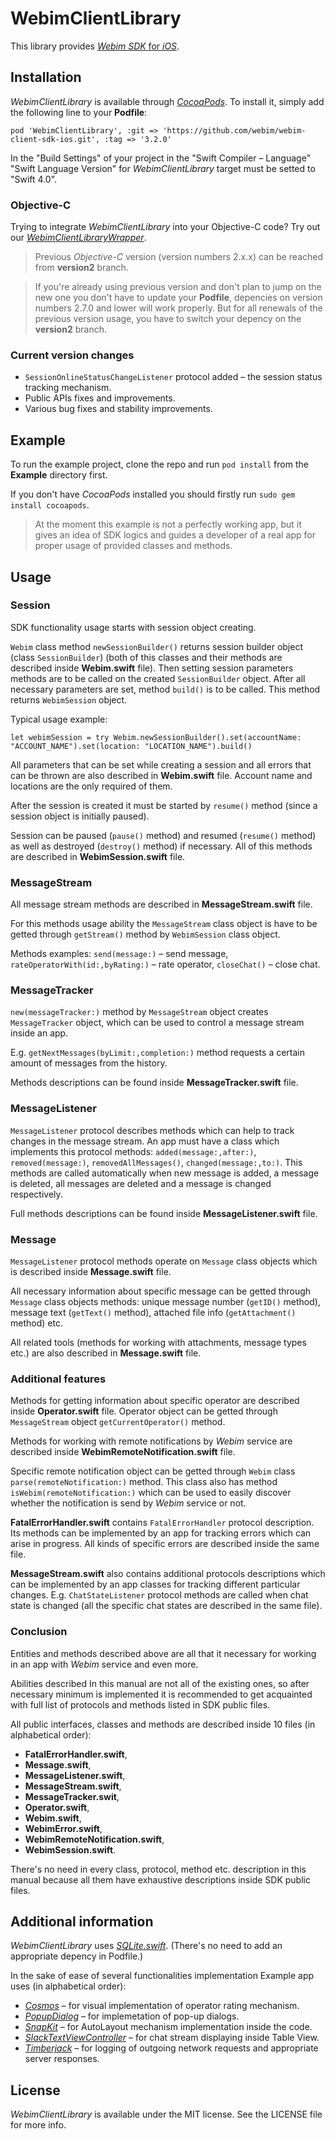# WebimClientLibrary

This library provides [_Webim SDK_ for _iOS_](https://webim.ru/integration/mobile-sdk/ios-sdk-howto/).

## Installation

_WebimClientLibrary_ is available through [_CocoaPods_](http://cocoapods.org). To install it, simply add the following line to your **Podfile**:
```
pod 'WebimClientLibrary', :git => 'https://github.com/webim/webim-client-sdk-ios.git', :tag => '3.2.0'
```

In the "Build Settings" of your project in the "Swift Compiler – Language" "Swift Language Version" for _WebimClientLibrary_ target must be setted to "Swift 4.0".

### Objective-C

Trying to integrate _WebimClientLibrary_ into your Objective-C code? Try out our [_WebimClientLibraryWrapper_](https://github.com/webim/webim-client-sdk-ios-wrapper).

> Previous _Objective-C_ version (version numbers 2.x.x) can be reached from **version2** branch.

> If you're already using previous version and don't plan to jump on the new one you don't have to update your **Podfile**, depencies on version numbers 2.7.0 and lower will work properly. But for all renewals of the previous version usage, you have to switch your depency on the **version2** branch.

### Current version changes

* `SessionOnlineStatusChangeListener` protocol added – the session status tracking mechanism.
* Public APIs fixes and improvements.
* Various bug fixes and stability improvements.

## Example

To run the example project, clone the repo and run `pod install` from the **Example** directory first.

If you don't have _CocoaPods_ installed you should firstly run `sudo gem install cocoapods`.

> At the moment this example is not a perfectly working app, but it gives an idea of SDK logics and guides a developer of a real app for proper usage of provided classes and methods.

## Usage

### Session

SDK functionality usage starts with session object creating.

`Webim` class method `newSessionBuilder()` returns session builder object (class `SessionBuilder`) (both of this classes and their methods are described inside **Webim.swift** file). Then setting session parameters methods are to be called on the created `SessionBuilder` object. After all necessary parameters are set, method `build()` is to be called. This method returns `WebimSession` object.

Typical usage example:
```
let webimSession = try Webim.newSessionBuilder().set(accountName: "ACCOUNT_NAME").set(location: "LOCATION_NAME").build()
```

All parameters that can be set while creating a session and all errors that can be thrown are also described in **Webim.swift** file. Account name and locations are the only required of them.

After the session is created it must be started by `resume()` method (since a session object is initially paused).

Session can be paused (`pause()` method) and resumed (`resume()` method) as well as destroyed (`destroy()` method) if necessary. All of this methods are described in **WebimSession.swift** file.

### MessageStream

All message stream methods are described in **MessageStream.swift** file.

For this methods usage ability the `MessageStream` class object is have to be getted through `getStream()` method by `WebimSession` class object.

Methods examples:
`send(message:)` – send message,
`rateOperatorWith(id:,byRating:)` – rate operator,
`closeChat()` – close chat.

### MessageTracker

`new(messageTracker:)`  method by `MessageStream` object creates `MessageTracker` object, which can be used to control a message stream inside an app.

E.g. `getNextMessages(byLimit:,completion:)` method requests a certain amount of messages from the history.

Methods descriptions can be found inside **MessageTracker.swift** file.

### MessageListener

`MessageListener` protocol describes methods which can help to track changes in the message stream. An app must have a class which implements this protocol methods: `added(message:,after:)`, `removed(message:)`, `removedAllMessages()`, `changed(message:,to:)`. This methods are called automatically when new message is added, a message is deleted, all messages are deleted and a message is changed respectively.

Full methods descriptions can be found inside **MessageListener.swift** file.

### Message

`MessageListener` protocol methods operate on `Message` class objects which is described inside **Message.swift** file.

All necessary information about specific message can be getted through  `Message` class objects methods: unique message number (`getID()` method), message text (`getText()` method), attached file info (`getAttachment()` method) etc.

All related tools (methods for working with attachments, message types etc.) are also described in **Message.swift** file.

### Additional features

Methods for getting information about specific operator are described inside **Operator.swift** file. Operator object can be getted through `MessageStream` object `getCurrentOperator()` method.

Methods for working with remote notifications by _Webim_ service are described inside **WebimRemoteNotification.swift** file.

Specific remote notification object can be getted through `Webim` class `parse(remoteNotification:)` method. This class also has method `isWebim(remoteNotification:)` which can be used to easily discover whether the notification is send by _Webim_ service or not.

**FatalErrorHandler.swift** contains `FatalErrorHandler` protocol description. Its methods can be implemented by an app for tracking errors which can arise in progress. All kinds of specific errors are described inside the same file.

**MessageStream.swift** also contains additional protocols descriptions which can be implemented by an app classes for tracking different particular changes. E.g. `ChatStateListener` protocol methods are called when chat state is changed (all the specific chat states are described in the same file).

### Conclusion

Entities and methods described above are all that it necessary for working in an app with _Webim_ service and even more.

Abilities described In this manual are not all of the existing ones, so after necessary minimum is implemented it is recommended to get acquainted with full list of protocols and methods listed in SDK public files.

All public interfaces, classes and methods are described inside 10 files (in alphabetical order):
* **FatalErrorHandler.swift**,
* **Message.swift**,
* **MessageListener.swift**,
* **MessageStream.swift**,
* **MessageTracker.swit**,
* **Operator.swift**,
* **Webim.swift**,
* **WebimError.swift**,
* **WebimRemoteNotification.swift**,
* **WebimSession.swift**.

There's no need in every class, protocol, method etc. description in this manual because all them have exhaustive descriptions inside SDK public files.

## Additional information

_WebimClientLibrary_ uses [_SQLite.swift_](https://github.com/stephencelis/SQLite.swift). (There's no need to add an appropriate depency in Podfile.)

In the sake of ease of several functionalities implementation Example app uses (in alphabetical order):
* [_Cosmos_](https://github.com/evgenyneu/Cosmos) – for visual implementation of operator rating mechanism.
* [_PopupDialog_](https://github.com/Orderella/PopupDialog) – for implemetation of pop-up dialogs.
* [_SnapKit_](https://github.com/SnapKit/SnapKit) – for AutoLayout mechanism implementation inside the code.
* [_SlackTextViewController_](https://github.com/slackhq/SlackTextViewController) – for chat stream displaying inside Table View.
* [_Timberjack_](https://github.com/andysmart/Timberjack) – for logging of outgoing network requests and appropriate server responses.


## License

_WebimClientLibrary_ is available under the MIT license. See the LICENSE file for more info.
